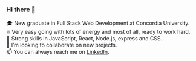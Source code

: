 ### Hi there 👋

🎓 New graduate in Full Stack Web Development at Concordia University. <br>
🔥 Very easy going with lots of energy and most of all, ready to work hard.<br>
👀 Strong skills in JavaScript, React, Node.js, express and CSS.<br>
🚀 I’m looking to collaborate on new projects.<br>
📫 You can always reach me on <a href="https://www.linkedin.com/in/dan-sciortino/">LinkedIn<a/>.<br>

